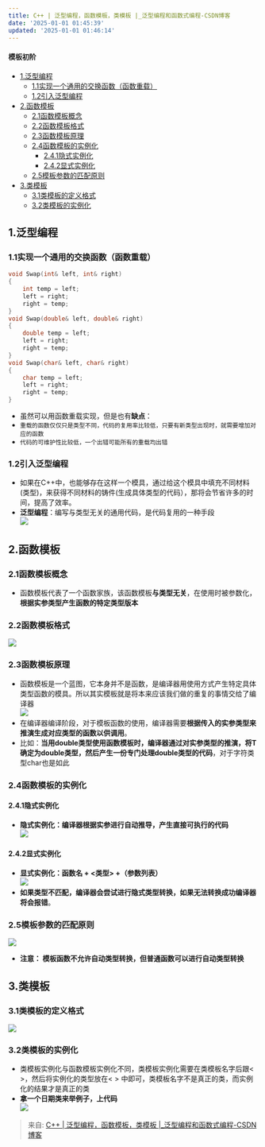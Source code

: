 ```yaml
---
title: C++ | 泛型编程，函数模板，类模板 |_泛型编程和函数式编程-CSDN博客
date: '2025-01-01 01:45:39'
updated: '2025-01-01 01:46:14'
---
```

#### 模板初阶
+ [1.泛型编程](https://blog.csdn.net/qq_45657288/article/details/114712243#1_1)
    - [1.1实现一个通用的交换函数（函数重载）](https://blog.csdn.net/qq_45657288/article/details/114712243#11_2)
    - [1.2引入泛型编程](https://blog.csdn.net/qq_45657288/article/details/114712243#12_28)
+ [2.函数模板](https://blog.csdn.net/qq_45657288/article/details/114712243#2_32)
    - [2.1函数模板概念](https://blog.csdn.net/qq_45657288/article/details/114712243#21_33)
    - [2.2函数模板格式](https://blog.csdn.net/qq_45657288/article/details/114712243#22_36)
    - [2.3函数模板原理](https://blog.csdn.net/qq_45657288/article/details/114712243#23_38)
    - [2.4函数模板的实例化](https://blog.csdn.net/qq_45657288/article/details/114712243#24_44)
        * [2.4.1隐式实例化](https://blog.csdn.net/qq_45657288/article/details/114712243#241_45)
        * [2.4.2显式实例化](https://blog.csdn.net/qq_45657288/article/details/114712243#242_48)
    - [2.5模板参数的匹配原则](https://blog.csdn.net/qq_45657288/article/details/114712243#25_53)
+ [3.类模板](https://blog.csdn.net/qq_45657288/article/details/114712243#3_58)
    - [3.1类模板的定义格式](https://blog.csdn.net/qq_45657288/article/details/114712243#31_59)
    - [3.2类模板的实例化](https://blog.csdn.net/qq_45657288/article/details/114712243#32_61)

## 1.泛型编程
### 1.1实现一个通用的交换函数（函数重载）
```cpp
void Swap(int& left, int& right) 
{
    int temp = left;
    left = right;
    right = temp; 
}
void Swap(double& left, double& right) 
{
    double temp = left;
    left = right;
    right = temp; 
}
void Swap(char& left, char& right) 
{
    char temp = left;
    left = right;
    right = temp; 
}
```

+ 虽然可以用函数重载实现，但是也有**缺点**：
+ `重载的函数仅仅只是类型不同，代码的复用率比较低，只要有新类型出现时，就需要增加对应的函数`
+ `代码的可维护性比较低，一个出错可能所有的重载均出错`

### 1.2引入泛型编程
+ 如果在C++中，也能够存在这样一个模具，通过给这个模具中填充不同材料(类型)，来获得不同材料的铸件(生成具体类型的代码），那将会节省许多的时间，提高了效率。
+ **泛型编程**：编写与类型无关的通用代码，是代码复用的一种手段  
![](/images/f6d7d73af5da5d967120f99fef7b231d.png)

## 2.函数模板
### 2.1函数模板概念
+ 函数模板代表了一个函数家族，该函数模板**与类型无关**，在使用时被参数化，**根据实参类型产生函数的特定类型版本**

### 2.2函数模板格式
![](/images/37a7f40214ecbf358d3592f6d3b9095a.png)

### 2.3函数模板原理
+ 函数模板是一个蓝图，它本身并不是函数，是编译器用使用方式产生特定具体类型函数的模具。所以其实模板就是将本来应该我们做的重复的事情交给了编译器  
![](/images/3e1c2efb076faca8abd91e332733fbfb.png)
+ 在编译器编译阶段，对于模板函数的使用，编译器需要**根据传入的实参类型来推演生成对应类型的函数以供调用**。
+ 比如：**当用double类型使用函数模板时，编译器通过对实参类型的推演，将T确定为double类型，然后产生一份专门处理double类型的代码**，对于字符类型char也是如此

### 2.4函数模板的实例化
#### 2.4.1隐式实例化
+ **隐式实例化：编译器根据实参进行自动推导，产生直接可执行的代码**  
![](/images/1092b0387aab4ce36ccc5c36d0ac6d32.png)

#### 2.4.2显式实例化
+ **显式实例化：函数名 + <类型> +（参数列表）**  
![](/images/1cf55880dbe4b72a129ecf35a1a872a9.png)
+ **如果类型不匹配，编译器会尝试进行隐式类型转换，如果无法转换成功编译器将会报错**。

### 2.5模板参数的匹配原则
![](/images/caba86d79d8c7ca97cf5fbd9e73b1262.png)

+ **注意： 模板函数不允许自动类型转换，但普通函数可以进行自动类型转换**

## 3.类模板
### 3.1类模板的定义格式
![](/images/7f84b574998b2da94da965d9eaa34692.png)

### 3.2类模板的实例化
+ 类模板实例化与函数模板实例化不同，类模板实例化需要在类模板名字后跟< >，然后将实例化的类型放在< > 中即可，类模板名字不是真正的类，而实例化的结果才是真正的类
+ **拿一个日期类来举例子，上代码**  
![](/images/a34a285b470b9577fe6aaf9cbb2b5c31.png)

  


> 来自: [C++ | 泛型编程，函数模板，类模板 |_泛型编程和函数式编程-CSDN博客](https://blog.csdn.net/qq_45657288/article/details/114712243)
>

